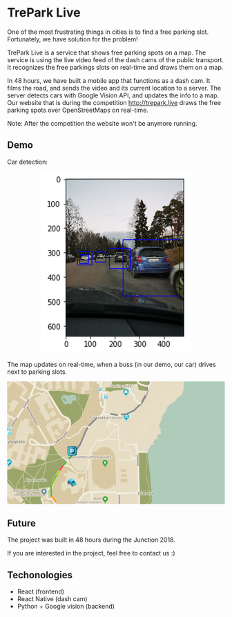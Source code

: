 # TrePark Live

One of the most frustrating things in cities is to find a free parking slot. Fortunately, we have solution for the problem!

TrePark Live is a service that shows free parking spots on a map. The service is using the live video feed of the dash cams of the public transport. It recognizes the free parkings slots on real-time and draws them on a map.

In 48 hours, we have built a mobile app that functions as a dash cam. It films the road, and sends the video and its current location to a server. The server detects cars with Google Vision API, and updates the info to a map. Our website that is during the competition http://trepark.live draws the free parking spots over OpenStreetMaps on real-time.

Note: After the competition the website won't be anymore running.

## Demo

Car detection:
<p align="center">
  <img src="https://github.com/Frans-L/junction2018-project-x/blob/master/media/detection.png?raw=true" alt="Car detection"/>
</p>

The map updates on real-time, when a buss (in our demo, our car) drives next to parking slots.

<p align="center">
  <img src="https://github.com/Frans-L/junction2018-project-x/blob/master/media/map.gif?raw=true" alt="Map updates on real-time"/>
</p>

## Future

The project was built in 48 hours during the Junction 2018.

If you are interested in the project, feel free to contact us :)

## Techonologies

- React (frontend)
- React Native (dash cam)
- Python + Google vision (backend)

